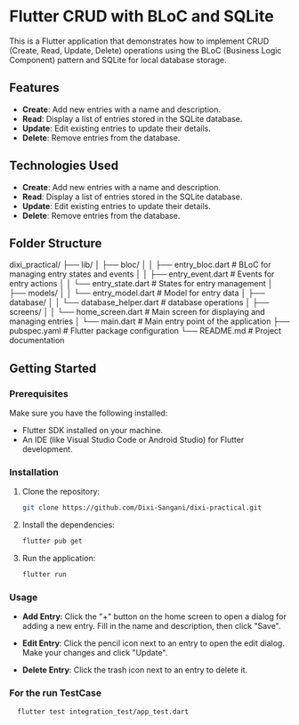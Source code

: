 # Flutter CRUD with BLoC and SQLite

This is a Flutter application that demonstrates how to implement CRUD (Create, Read, Update, Delete) operations using the BLoC (Business Logic Component) pattern and SQLite for local database storage.

## Features

- **Create**: Add new entries with a name and description.
- **Read**: Display a list of entries stored in the SQLite database.
- **Update**: Edit existing entries to update their details.
- **Delete**: Remove entries from the database.

## Technologies Used

- **Create**: Add new entries with a name and description.
- **Read**: Display a list of entries stored in the SQLite database.
- **Update**: Edit existing entries to update their details.
- **Delete**: Remove entries from the database.

## Folder Structure
dixi_practical/
├── lib/
│   ├── bloc/
│   │   ├── entry_bloc.dart         # BLoC for managing entry states and events
│   │   ├── entry_event.dart        # Events for entry actions
│   │   └── entry_state.dart        # States for entry management
│   ├── models/
│   │   └── entry_model.dart        # Model for entry data
│   ├── database/
│   │   └── database_helper.dart   # database operations
│   ├── screens/
│   │   └── home_screen.dart        # Main screen for displaying and managing entries
│   └── main.dart                   # Main entry point of the application
├── pubspec.yaml                    # Flutter package configuration
└── README.md                       # Project documentation


## Getting Started 

### Prerequisites

Make sure you have the following installed:

- Flutter SDK installed on your machine.
- An IDE (like Visual Studio Code or Android Studio) for Flutter development.
 

### Installation

1. Clone the repository:

   ```bash
   git clone https://github.com/Dixi-Sangani/dixi-practical.git
   ```
   
2. Install the dependencies:
   ```bash
   flutter pub get
   ```

3. Run the application:
   ```bash
   flutter run
   ```


### Usage
- **Add Entry**: Click the "+" button on the home screen to open a dialog for adding a new entry. Fill in the name and description, then click "Save".

- **Edit Entry**: Click the pencil icon next to an entry to open the edit dialog. Make your changes and click "Update".

- **Delete Entry**: Click the trash icon next to an entry to delete it.

### For the run TestCase 
```bash
  flutter test integration_test/app_test.dart
```
